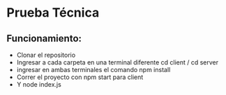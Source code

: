 # Prueba Técnica 

## Funcionamiento:

* Clonar el repositorio
* Ingresar a cada carpeta en una terminal diferente cd client / cd server
* ingresar en ambas terminales el comando npm install
* Correr el proyecto con npm start para client
* Y node index.js
